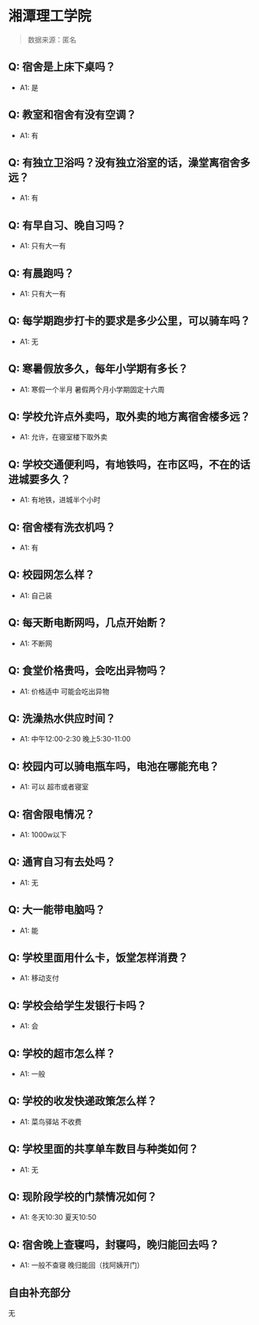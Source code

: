 # 湘潭理工学院

> 数据来源：匿名

## Q: 宿舍是上床下桌吗？

- A1: 是

## Q: 教室和宿舍有没有空调？

- A1: 有

## Q: 有独立卫浴吗？没有独立浴室的话，澡堂离宿舍多远？

- A1: 有

## Q: 有早自习、晚自习吗？

- A1: 只有大一有

## Q: 有晨跑吗？

- A1: 只有大一有

## Q: 每学期跑步打卡的要求是多少公里，可以骑车吗？

- A1: 无

## Q: 寒暑假放多久，每年小学期有多长？

- A1: 寒假一个半月 暑假两个月小学期固定十六周

## Q: 学校允许点外卖吗，取外卖的地方离宿舍楼多远？

- A1: 允许，在寝室楼下取外卖

## Q: 学校交通便利吗，有地铁吗，在市区吗，不在的话进城要多久？

- A1: 有地铁，进城半个小时

## Q: 宿舍楼有洗衣机吗？

- A1: 有

## Q: 校园网怎么样？

- A1: 自己装

## Q: 每天断电断网吗，几点开始断？

- A1: 不断网

## Q: 食堂价格贵吗，会吃出异物吗？

- A1: 价格适中 可能会吃出异物

## Q: 洗澡热水供应时间？

- A1: 中午12:00-2:30 晚上5:30-11:00

## Q: 校园内可以骑电瓶车吗，电池在哪能充电？

- A1: 可以 超市或者寝室

## Q: 宿舍限电情况？

- A1: 1000w以下

## Q: 通宵自习有去处吗？

- A1: 无

## Q: 大一能带电脑吗？

- A1: 能

## Q: 学校里面用什么卡，饭堂怎样消费？

- A1: 移动支付

## Q: 学校会给学生发银行卡吗？

- A1: 会

## Q: 学校的超市怎么样？

- A1: 一般

## Q: 学校的收发快递政策怎么样？

- A1: 菜鸟驿站 不收费

## Q: 学校里面的共享单车数目与种类如何？

- A1: 无

## Q: 现阶段学校的门禁情况如何？

- A1: 冬天10:30 夏天10:50

## Q: 宿舍晚上查寝吗，封寝吗，晚归能回去吗？

- A1: 一般不查寝 晚归能回（找阿姨开门）

## 自由补充部分

无